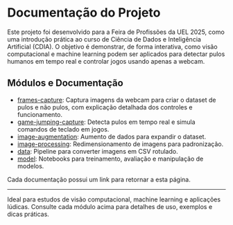 # Documentação do Projeto

Este projeto foi desenvolvido para a Feira de Profissões da UEL 2025, como uma introdução prática ao curso de Ciência de Dados e Inteligência Artificial (CDIA). O objetivo é demonstrar, de forma interativa, como visão computacional e machine learning podem ser aplicados para detectar pulos humanos em tempo real e controlar jogos usando apenas a webcam.

## Módulos e Documentação

- [frames-capture](./frames-capture.md): Captura imagens da webcam para criar o dataset de pulos e não pulos, com explicação detalhada dos controles e funcionamento.
- [game-jumping-capture](./game-jumping-capture.md): Detecta pulos em tempo real e simula comandos de teclado em jogos.
- [image-augmentation](./image-augmentation.md): Aumento de dados para expandir o dataset.
- [image-processing](./image-processing.md): Redimensionamento de imagens para padronização.
- [data](./data.md): Pipeline para converter imagens em CSV rotulado.
- [model](./model.md): Notebooks para treinamento, avaliação e manipulação de modelos.

Cada documentação possui um link para retornar a esta página.

---

Ideal para estudos de visão computacional, machine learning e aplicações lúdicas. Consulte cada módulo acima para detalhes de uso, exemplos e dicas práticas.